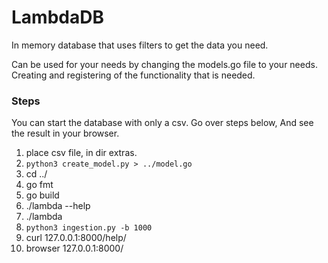 # LambdaDB
In memory database that uses filters to get the data you need.

Can be used for your needs by changing the models.go file to your needs.
Creating and registering of the functionality that is needed.



### Steps
You can start the database with only a csv.
Go over steps below, And see the result in your browser.
1. place csv file, in dir extras.
2. `python3 create_model.py > ../model.go`
3. cd ../
4. go fmt
5. go build
6. ./lambda --help
7. ./lambda
8. `python3 ingestion.py -b 1000`
9. curl 127.0.0.1:8000/help/
10. browser 127.0.0.1:8000/
